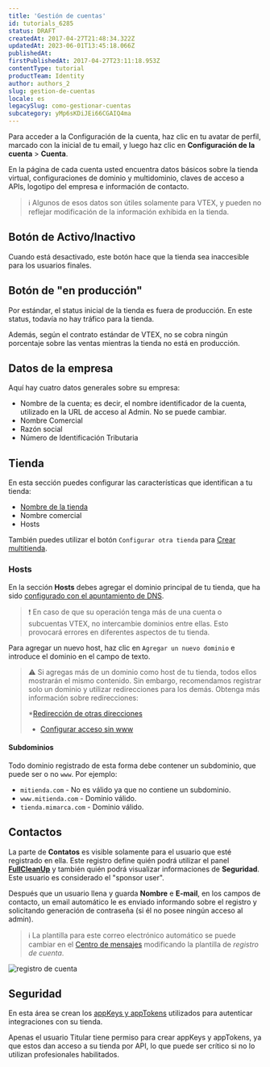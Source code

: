 ```yaml
---
title: 'Gestión de cuentas'
id: tutorials_6285
status: DRAFT
createdAt: 2017-04-27T21:48:34.322Z
updatedAt: 2023-06-01T13:45:18.066Z
publishedAt: 
firstPublishedAt: 2017-04-27T23:11:18.953Z
contentType: tutorial
productTeam: Identity
author: authors_2
slug: gestion-de-cuentas
locale: es
legacySlug: como-gestionar-cuentas
subcategory: yMp6sKDiJEi66CGAIQ4ma
---
```


Para acceder a la Configuración de la cuenta, haz clic en tu avatar de perfil, marcado con la inicial de tu email, y luego haz clic en **Configuración de la cuenta** > **Cuenta**.

En la página de cada cuenta usted encuentra datos básicos sobre la tienda virtual, configuraciones de dominio y multidominio, claves de acceso a APIs, logotipo del empresa e información de contacto.

>ℹ️ Algunos de esos datos son útiles solamente para VTEX, y pueden no reflejar modificación de la información exhibida en la tienda.

## Botón de Activo/Inactivo

Cuando está desactivado, este botón hace que la tienda sea inaccesible para los usuarios finales.

## Botón de "en producción"

Por estándar, el status inicial de la tienda es fuera de producción. En este status, todavía no hay tráfico para la tienda.

Además, según el contrato estándar de VTEX, no se cobra ningún porcentaje sobre las ventas mientras la tienda no está en producción.

## Datos de la empresa

Aquí hay cuatro datos generales sobre su empresa:
- Nombre de la cuenta; es decir, el nombre identificador de la cuenta, utilizado en la URL de acceso al Admin. No se puede cambiar.
- Nombre Comercial 
- Razón social
- Número de Identificación Tributaria 

## Tienda

En esta sección puedes configurar las características que identifican a tu tienda:
- [Nombre de la tienda](https://help.vtex.com/en/tutorial/what-is-the-store-name--3gh9mTNeMgs6Qe44e8IqQK#)
- Nombre comercial
- Hosts

También puedes utilizar el botón `Configurar otra tienda` para [Crear multitienda](https://help.vtex.com/es/tutorial/como-criar-multiloja-multidominio--tutorials_510).

### Hosts

En la sección **Hosts** debes agregar el dominio principal de tu tienda, que ha sido [configurado con el apuntamiento de DNS](https://help.vtex.com/es/tutorial/configurando-o-apontamento-de-dns-para-a-vtex--tutorials_4280).

>❗ En caso de que su operación tenga más de una cuenta o subcuentas VTEX, no intercambie dominios entre ellas. Esto provocará errores en diferentes aspectos de tu tienda.

Para agregar un nuevo host, haz clic en `Agregar un nuevo dominio` e introduce el dominio en el campo de texto.

>⚠️ Si agregas más de un dominio como host de tu tienda, todos ellos mostrarán el mismo contenido. Sin embargo, recomendamos registrar solo un dominio y utilizar redirecciones para los demás. Obtenga más información sobre redirecciones:
>
> *<a href=”https://help.vtex.com/es/tutorial/redirecionamento-de-outros-enderecos--3Xi2AeLUx2QpJQu8DTX8KQ”>Redirección de otras direcciones</a>
>
> * <a href=”https://help.vtex.com/es/tutorial/configurando-acesso-sem-www--tutorials_4278”>Configurar acceso sin www</a>

#### Subdominios

Todo dominio registrado de esta forma debe contener un subdominio, que puede ser o no `www`. Por ejemplo:

- `mitienda.com` - No es válido ya que no contiene un subdominio.
- `www.mitienda.com` - Dominio válido.
- `tienda.mimarca.com` - Dominio válido.

## Contactos

La parte de **Contatos** es visible solamente para el usuario que esté registrado en ella. Este registro define quién podrá utilizar el panel **[FullCleanUp](http://help.vtex.com/es/tutorial/entendendo-a-manutencao-da-base-de-dados/)** y también quién podrá visualizar informaciones de **Seguridad**. Este usuario es considerado el "sponsor user".

Después que un usuario llena y guarda **Nombre** e **E-mail**, en los campos de contacto, un email automático le es enviado informando sobre el registro y solicitando generación de contraseña (si él no posee ningún acceso al admin).

>ℹ️ La plantilla para este correo electrónico automático se puede cambiar en el [Centro de mensajes](https://help.vtex.com/es/tutorial/understanding-the-message-center--tutorials_84) modificando la plantilla de <i>registro de cuenta</i>.

![registro de cuenta](https://images.ctfassets.net/alneenqid6w5/7uIJliLTJ6wEMeeoqiSMQ/6c37511bd70d8035b11e18abc99b36d0/registro_de_cuenta.jpg)

## Seguridad

En esta área se crean los [appKeys y appTokens](https://help.vtex.com/es/tutorial/chaves-de-aplicacao) utilizados para autenticar integraciones con su tienda.

Apenas el usuario Titular tiene permiso para crear appKeys y appTokens, ya que estos dan acceso a su tienda por API, lo que puede ser crítico si no lo utilizan profesionales habilitados.
